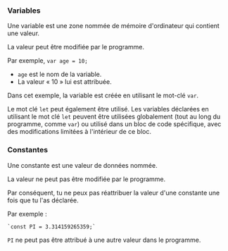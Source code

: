 ### Variables

Une variable est une zone nommée de mémoire d'ordinateur qui contient une valeur.

La valeur peut être modifiée par le programme.

Par exemple, `var age = 10;`

- `age` est le nom de la variable.
- La valeur « 10 » lui est attribuée.

Dans cet exemple, la variable est créée en utilisant le mot-clé `var`.

Le mot clé `let` peut également être utilisé. Les variables déclarées en utilisant le mot clé `let` peuvent être utilisées globalement (tout au long du programme, comme `var`) ou utilisé dans un bloc de code spécifique, avec des modifications limitées à l'intérieur de ce bloc.

### Constantes

Une constante est une valeur de données nommée.

La valeur ne peut pas être modifiée par le programme.

Par conséquent, tu ne peux pas réattribuer la valeur d'une constante une fois que tu l'as déclarée.

Par exemple :

```
`const PI = 3.314159265359;`
```

`PI` ne peut pas être attribué à une autre valeur dans le programme.
